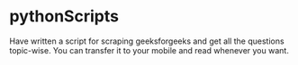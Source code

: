 # pythonScripts
Have written a script for scraping geeksforgeeks and get all the questions topic-wise.
You can transfer it to your mobile and read whenever you want.

